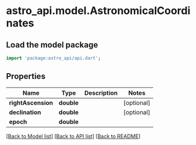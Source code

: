# astro_api.model.AstronomicalCoordinates

## Load the model package
```dart
import 'package:astro_api/api.dart';
```

## Properties
Name | Type | Description | Notes
------------ | ------------- | ------------- | -------------
**rightAscension** | **double** |  | [optional] 
**declination** | **double** |  | [optional] 
**epoch** | **double** |  | 

[[Back to Model list]](../README.md#documentation-for-models) [[Back to API list]](../README.md#documentation-for-api-endpoints) [[Back to README]](../README.md)


